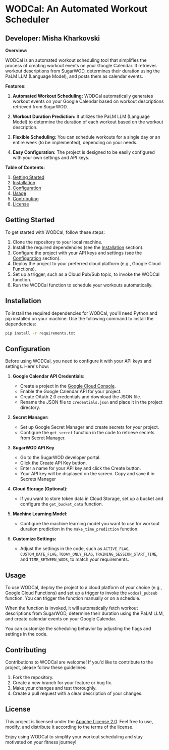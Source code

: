 
# WODCal: An Automated Workout Scheduler
## Developer: Misha Kharkovski

**Overview:**

WODCal is an automated workout scheduling tool that simplifies the process of creating workout events on your Google Calendar. It retrieves workout descriptions from SugarWOD, determines their duration using the PaLM LLM (Language Model), and posts them as calendar events.

**Features:**

1. **Automated Workout Scheduling:** WODCal automatically generates workout events on your Google Calendar based on workout descriptions retrieved from SugarWOD.

2. **Workout Duration Prediction:** It utilizes the PaLM LLM (Language Model) to determine the duration of each workout based on the workout description.

3. **Flexible Scheduling:** You can schedule workouts for a single day or an entire week (to be implemented), depending on your needs.

4. **Easy Configuration:** The project is designed to be easily configured with your own settings and API keys.

**Table of Contents:**

1. [Getting Started](#getting-started)
2. [Installation](#installation)
3. [Configuration](#configuration)
4. [Usage](#usage)
5. [Contributing](#contributing)
6. [License](#license)

## Getting Started

To get started with WODCal, follow these steps:

1. Clone the repository to your local machine.
2. Install the required dependencies (see the [Installation](#installation) section).
3. Configure the project with your API keys and settings (see the [Configuration](#configuration) section).
4. Deploy the project to your preferred cloud platform (e.g., Google Cloud Functions).
5. Set up a trigger, such as a Cloud Pub/Sub topic, to invoke the WODCal function.
6. Run the WODCal function to schedule your workouts automatically.

## Installation

To install the required dependencies for WODCal, you'll need Python and pip installed on your machine. Use the following command to install the dependencies:

```bash
pip install -r requirements.txt
```

## Configuration

Before using WODCal, you need to configure it with your API keys and settings. Here's how:

1. **Google Calendar API Credentials:**
   - Create a project in the [Google Cloud Console](https://console.cloud.google.com/).
   - Enable the Google Calendar API for your project.
   - Create OAuth 2.0 credentials and download the JSON file.
   - Rename the JSON file to `credentials.json` and place it in the project directory.

2. **Secret Manager:**
   - Set up Google Secret Manager and create secrets for your project.
   - Configure the `get_secret` function in the code to retrieve secrets from Secret Manager.

3. **SugarWOD API Key**
    - Go to the SugarWOD developer portal.
    - Click the Create API Key button.
    - Enter a name for your API key and click the Create button.
    - Your API key will be displayed on the screen. Copy and save it in Secrets Manager

4. **Cloud Storage (Optional):**
   - If you want to store token data in Cloud Storage, set up a bucket and configure the `get_bucket_data` function.

5. **Machine Learning Model:**
   - Configure the machine learning model you want to use for workout duration prediction in the `make_time_prediction` function.

6. **Customize Settings:**
   - Adjust the settings in the code, such as `ACTIVE_FLAG`, `CUSTOM_DATE_FLAG`, `TODAY_ONLY_FLAG`, `TRAINING_SESSION_START_TIME`, and `TIME_BETWEEN_WODS`, to match your requirements.

## Usage

To use WODCal, deploy the project to a cloud platform of your choice (e.g., Google Cloud Functions) and set up a trigger to invoke the `wodcal_pubsub` function. You can trigger the function manually or on a schedule.

When the function is invoked, it will automatically fetch workout descriptions from SugarWOD, determine their duration using the PaLM LLM, and create calendar events on your Google Calendar.

You can customize the scheduling behavior by adjusting the flags and settings in the code.

## Contributing

Contributions to WODCal are welcome! If you'd like to contribute to the project, please follow these guidelines:

1. Fork the repository.
2. Create a new branch for your feature or bug fix.
3. Make your changes and test thoroughly.
4. Create a pull request with a clear description of your changes.

## License

This project is licensed under the [Apache License 2.0](LICENSE). Feel free to use, modify, and distribute it according to the terms of the license.

Enjoy using WODCal to simplify your workout scheduling and stay motivated on your fitness journey!
